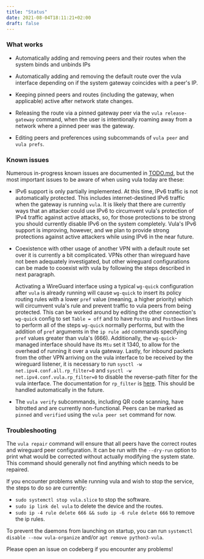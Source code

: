 ```yaml
---
title: "Status"
date: 2021-08-04T18:11:21+02:00
draft: false
---
```


### What works

* Automatically adding and removing peers and their routes when the system
  binds and unbinds IPs

* Automatically adding and removing the default route over the vula interface
  depending on if the system gateway coincides with a peer's IP.

* Keeping pinned peers and routes (including the gateway, when applicable)
  active after network state changes.

* Releasing the route via a pinned gateway peer via the `vula release-gateway`
  command, when the user is intentionally roaming away from a network where a
  pinned peer was the gateway.

* Editing peers and preferences using subcommands of `vula peer` and `vula
  prefs`.

### Known issues

Numerous in-progress known issues are documented in
[TODO.md](https://codeberg.org/vula/vula/src/branch/main/TODO.md), but
the most important issues to be aware of when using vula today are these:

* IPv6 support is only partially implemented. At this time, IPv6 traffic is not
  automatically protected. This includes internet-destined IPv6 traffic when
  the gateway is running `vula`. It is likely that there are currently ways
  that an attacker could use IPv6 to circumvent vula's protection of IPv4
  traffic against active attacks, so, for those protections to be strong you
  should currently disable IPv6 on the system completely. Vula's IPv6 support
  is improving, however, and we plan to provide strong protections against
  active attackers while using IPv6 in the near future.

* Coexistence with other usage of another VPN with a default route set over it
  is currently a bit complicated. VPNs other than wireguard have not been
  adequately investigated, but other wireguard configurations can be made to
  cooexist with vula by following the steps described in next paragraph.

  Activating a WireGuard interface using a typical `wg-quick` configuration
  after `vula` is already running will cause `wg-quick` to insert its policy
  routing rules with a lower `pref` value (meaning, a higher priority) which
  will circumvent vula's rule and prevent traffic to vula peers from being
  protected. This can be worked around by editing the other connection's
  `wg-quick` config to set `Table = off` and to have `PostUp` and `PostDown`
  lines to perform all of the steps `wg-quick` normally performs, but with the
  addition of `pref` arguments in the `ip rule add` commands specifying `pref`
  values greater than vula's (666). Additionally, the `wg-quick`-managed
  interface should have its `Mtu` set it 1340, to allow for the overhead of
  running it over a vula gateway.  Lastly, for inbound packets from the other
  VPN arriving on the vula interface to be received by the wireguard listener,
  it is necessary to run `sysctl -w net.ipv4.conf.all.rp_filter=0` and `sysctl
  -w net.ipv4.conf.vula.rp_filter=0` to disable the reverse-path filter for the
  vula interface. The documentation for `rp_filter` is
[here](https://git.kernel.org/pub/scm/linux/kernel/git/stable/linux.git/tree/Documentation/networking/ip-sysctl.rst?h=v6.1#n1555). This should be handled automatically in the future.

* The `vula verify` subcommands, including QR code scanning, have bitrotted and
  are currently non-functional. Peers can be marked as `pinned` and `verified`
  using the `vula peer set` command for now.

### Troubleshooting

The `vula repair` command will ensure that all peers have the correct routes
and wireguard peer configuration. It can be run with the `--dry-run` option to
print what would be corrected without actually modifying the system state. This
command should generally not find anything which needs to be repaired.

If you encounter problems while running vula and wish to stop the service, the
steps to do so are currently:

* `sudo systemctl stop vula.slice` to stop the software.
* `sudo ip link del vula` to delete the device and the routes.
* `sudo ip -4 rule delete 666 && sudo ip -6 rule delete 666` to remove the ip
  rules.

To prevent the daemons from launching on startup, you can run `systemctl
disable --now vula-organize` and/or `apt remove python3-vula`.

Please open an issue on codeberg if you encounter any problems!
